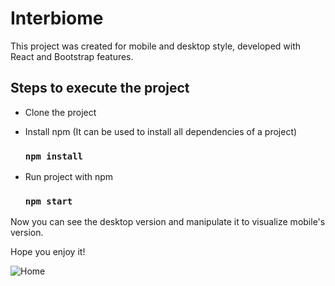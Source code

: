 # Interbiome

This project was created for mobile and desktop style, developed with React and Bootstrap features.

## Steps to execute the project

- Clone the project
- Install npm (It can be used to install all dependencies of a project) 

   ### `npm install`
    
- Run project with npm

   ### `npm start`

Now you can see the desktop version and manipulate it to visualize mobile's version.

Hope you enjoy it!

![Home](docs/mobile.png)
